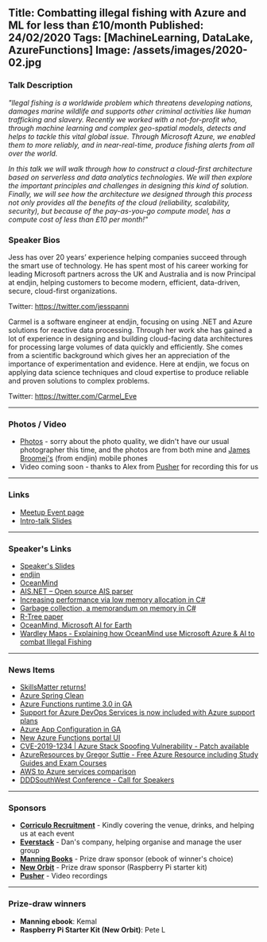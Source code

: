Title: Combatting illegal fishing with Azure and ML for less than £10/month
Published: 24/02/2020
Tags: [MachineLearning, DataLake, AzureFunctions]
Image: /assets/images/2020-02.jpg
---
### Talk Description

_"llegal fishing is a worldwide problem which threatens developing nations, damages marine wildlife and supports other criminal activities like human trafficking and slavery. Recently we worked with a not-for-profit who, through machine learning and complex geo-spatial models, detects and helps to tackle this vital global issue. Through Microsoft Azure, we enabled them to more reliably, and in near-real-time, produce fishing alerts from all over the world._

_In this talk we will walk through how to construct a cloud-first architecture based on serverless and data analytics technologies. We will then explore the important principles and challenges in designing this kind of solution. Finally, we will see how the architecture we designed through this process not only provides all the benefits of the cloud (reliability, scalability, security), but because of the pay-as-you-go compute model, has a compute cost of less than £10 per month!"_

### Speaker Bios

Jess has over 20 years’ experience helping companies succeed through the smart use of technology. He has spent most of his career working for leading Microsoft partners across the UK and Australia and is now Principal at endjin, helping customers to become modern, efficient, data-driven, secure, cloud-first organizations.

Twitter: https://twitter.com/jesspanni

Carmel is a software engineer at endjin, focusing on using .NET and Azure solutions for reactive data processing. Through her work she has gained a lot of experience in designing and building cloud-facing data architectures for processing large volumes of data quickly and efficiently. She comes from a scientific background which gives her an appreciation of the importance of experimentation and evidence. Here at endjin, we focus on applying data science techniques and cloud expertise to produce reliable and proven solutions to complex problems.

Twitter: https://twitter.com/Carmel_Eve

---

### Photos / Video

* [Photos](https://www.dropbox.com/sh/ujlhxvtvu8a50k5/AABiOW0sb8n5guhoAwKffVgGa?dl=0) - sorry about the photo quality, we didn't have our usual photographer this time, and the photos are from both mine and [James Broomej's](https://www.linkedin.com/in/broomej/) (from endjin) mobile phones
* Video coming soon - thanks to Alex from [Pusher](https://www.pusher.com/) for recording this for us

---

### Links

* [Meetup Event page](https://www.meetup.com/Azure-Oxford/events/268021676/)
* [Intro-talk Slides](https://www.dropbox.com/s/tpj086qpma46zvx/2020-02-IllegalFishing.pdf?dl=0)

---

### Speaker's Links

* [Speaker's Slides](https://www.dropbox.com/s/zchk1sf871phuco/ndc-combatting-illegal-fishing.pptx?dl=0)
* [endjin](https://endjin.com/)
* [OceanMind](https://www.oceanmind.global/)
* [AIS.NET – Open source AIS parser​](https://github.com/ais-dotnet​)
* [Increasing performance via low memory allocation in C#​](http://blogs.endjin.com/2019/09/increasing-performance-via-low-memory-allocation/​)
* [Garbage collection, a memorandum on memory in C#​](https://blogs.endjin.com/2018/06/garbage-collection-a-memorandum-on-memory-in-csharp/​)
* [R-Tree paper​](https://dl.acm.org/citation.cfm?id=2996948&dl=ACM&coll=DL​)
* [OceanMind,  Microsoft AI for Earth​](https://youtu.be/gEKBQXq4FQ4​)
* [Wardley Maps - Explaining how OceanMind use Microsoft Azure & AI to combat Illegal Fishing​](https://youtu.be/EQfQoc8Ybdc​)

---

### News Items

* [SkillsMatter returns!](https://skillsmatter.com/)
* [Azure Spring Clean](https://www.azurespringclean.com/)
* [Azure Functions runtime 3.0 in GA](https://azure.microsoft.com/en-us/updates/azure-functions-runtime-30-is-now-available/)
* [Support for Azure DevOps Services is now included with Azure support plans](https://devblogs.microsoft.com/devops/support-for-azure-devops-services-is-now-included-with-azure-support-plans/)
* [Azure App Configuration in GA](https://azure.microsoft.com/en-gb/services/app-configuration/)
* [New Azure Functions portal UI](https://www.serverless360.com/blog/azure-functions-live-february-2020)
* [CVE-2019-1234 | Azure Stack Spoofing Vulnerability - Patch available](https://portal.msrc.microsoft.com/en-US/security-guidance/advisory/CVE-2019-1234)
* [AzureResources by Gregor Suttie - Free Azure Resource including Study Guides and Exam Courses](https://github.com/gsuttie/AzureResources)
* [AWS to Azure services comparison](https://docs.microsoft.com/en-us/azure/architecture/aws-professional/services)
* [DDDSouthWest Conference - Call for Speakers](https://dddsouthwest.com/)

---

### Sponsors

* **[Corriculo Recruitment](https://corriculo.co.uk)** - Kindly covering the venue, drinks, and helping us at each event
* **[Everstack](https://www.everstack.com)** - Dan's company, helping organise and manage the user group
* **[Manning Books](https://www.manning.com)** - Prize draw sponsor (ebook of winner's choice)
* **[New Orbit](https://neworbit.co.uk)** - Prize draw sponsor (Raspberry Pi starter kit)
* **[Pusher](https://www.pusher.com/)** - Video recordings

---

### Prize-draw winners

* **Manning ebook**: Kemal
* **Raspberry Pi Starter Kit (New Orbit)**: Pete L
